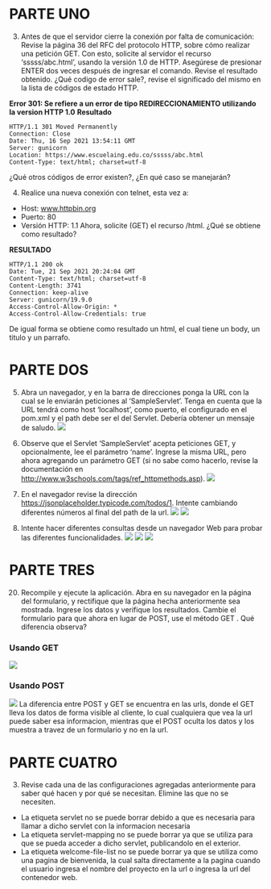 # PARTE UNO
3. Antes de que el servidor cierre la conexión por falta de comunicación:
Revise la página 36 del RFC del protocolo HTTP, sobre cómo realizar una petición GET. Con esto, solicite al servidor el recurso ‘sssss/abc.html’, usando la versión 1.0 de HTTP.
Asegúrese de presionar ENTER dos veces después de ingresar el comando.
Revise el resultado obtenido. ¿Qué codigo de error sale?, revise el significado del mismo en la lista de códigos de estado HTTP.

**Error 301: Se refiere a un error de tipo REDIRECCIONAMIENTO utilizando la version HTTP 1.0** 
**Resultado**
~~~
HTTP/1.1 301 Moved Permanently
Connection: Close 
Date: Thu, 16 Sep 2021 13:54:11 GMT
Server: gunicorn
Location: https://www.escuelaing.edu.co/sssss/abc.html
Content-Type: text/html; charset=utf-8
~~~
¿Qué otros códigos de error existen?, ¿En qué caso se manejarán?

4. Realice una nueva conexión con telnet, esta vez a:
* Host: www.httpbin.org
* Puerto: 80
* Versión HTTP: 1.1
Ahora, solicite (GET) el recurso /html. ¿Qué se obtiene como resultado?

**RESULTADO**
~~~
HTTP/1.1 200 ok 
Date: Tue, 21 Sep 2021 20:24:04 GMT
Content-Type: text/html; charset=utf-8
Content-Length: 3741
Connection: keep-alive
Server: gunicorn/19.9.0
Access-Control-Allow-Origin: *
Access-Control-Allow-Credentials: true
~~~
De igual forma se obtiene como resultado un html, el cual tiene un body, un titulo y un parrafo.

# PARTE DOS
5. Abra un navegador, y en la barra de direcciones ponga la URL con la cual se le enviarán peticiones al ‘SampleServlet’. Tenga en cuenta que la URL tendrá como host ‘localhost’, como puerto, el configurado en el pom.xml y el path debe ser el del Servlet. Debería obtener un mensaje de saludo.
![](imagenes/imagen1.png)

6. Observe que el Servlet ‘SampleServlet’ acepta peticiones GET, y opcionalmente, lee el parámetro ‘name’. Ingrese la misma URL, pero ahora agregando un parámetro GET (si no sabe como hacerlo, revise la documentación en http://www.w3schools.com/tags/ref_httpmethods.asp).
![](imagenes/imagen2.png)

8. En el navegador revise la dirección https://jsonplaceholder.typicode.com/todos/1. Intente cambiando diferentes números al final del path de la url.
![](imagenes/imagen3.png)
![](imagenes/imagen4.png)

15. Intente hacer diferentes consultas desde un navegador Web para probar las diferentes funcionalidades.
![](imagenes/imagen5.png)
![](imagenes/imagen6.png)
![](imagenes/imagen7.png)

# PARTE TRES
20. Recompile y ejecute la aplicación. Abra en su navegador en la página del formulario, y rectifique que la página hecha anteriormente sea mostrada. Ingrese los datos y verifique los resultados. Cambie el formulario para que ahora en lugar de POST, use el método GET . Qué diferencia observa?
### Usando GET
![](imagenes/imagen8.png)
### Usando POST
![](imagenes/imagen9.png)
La diferencia entre POST y GET se encuentra en las urls, donde el GET lleva los datos de forma visible al cliente, lo cual cualquiera que vea la url puede saber esa informacion, mientras que el POST oculta los datos y los muestra a travez de un formulario y no en la url.

# PARTE CUATRO
3. Revise cada una de las configuraciones agregadas anteriormente para saber qué hacen y por qué se necesitan. Elimine las que no se necesiten.
* La etiqueta servlet no se puede borrar debido a que es necesaria para llamar a dicho servlet con la informacion necesaria
* La etiqueta servlet-mapping no se puede borrar ya que se utiliza para que se pueda acceder a dicho servlet, publicandolo en el exterior.
* La etiqueta welcome-file-list no se puede borrar ya que se utiliza como una pagina de bienvenida, la cual salta directamente a la pagina cuando el usuario ingresa el nombre del proyecto en la url o ingresa la url del contenedor web.
